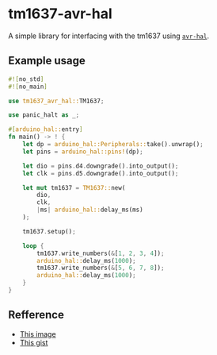 # tm1637-avr-hal
A simple library for interfacing with the tm1637 using [`avr-hal`](https://github.com/Rahix/avr-hal).

## Example usage
```rust
#![no_std]
#![no_main]

use tm1637_avr_hal::TM1637;

use panic_halt as _;

#[arduino_hal::entry]
fn main() -> ! {
    let dp = arduino_hal::Peripherals::take().unwrap();
    let pins = arduino_hal::pins!(dp);

    let dio = pins.d4.downgrade().into_output();
    let clk = pins.d5.downgrade().into_output();

    let mut tm1637 = TM1637::new(
        dio,
        clk,
        |ms| arduino_hal::delay_ms(ms)
    );

    tm1637.setup();

    loop {
        tm1637.write_numbers(&[1, 2, 3, 4]);
        arduino_hal::delay_ms(1000);
        tm1637.write_numbers(&[5, 6, 7, 8]);
        arduino_hal::delay_ms(1000);
    }
}
```

## Refference
- [This image](https://www.teachmemicro.com/wp-content/uploads/2020/06/tm1637-01.png)
- [This gist](https://gist.github.com/luqmanyusof/565f1d3accc1a3bddd44c229bd550642)
